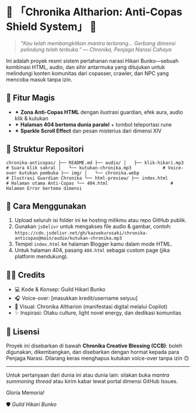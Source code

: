 # 🌌 「Chronika Altharion: Anti-Copas Shield System」 🌌

> *“Kau telah membangkitkan mantra terlarang... Gerbang dimensi pelindung telah terbuka.” — Chronika, Penjaga Narasi Cahaya*

Ini adalah proyek resmi sistem pertahanan narasi Hikari Bunko—sebuah kombinasi HTML, audio, dan sihir antarmuka yang ditujukan untuk melindungi konten komunitas dari copasser, crawler, dan NPC yang mencoba masuk tanpa izin.

## 🔸 Fitur Magis

- ✦ **Zona Anti-Copas HTML** dengan ilustrasi guardian, efek aura, audio klik & kutukan
- ✦ **Halaman 404 bertema dunia paralel** + tombol teleportasi rune
- ✦ **Sparkle Scroll Effect** dan pesan misterius dari dimensi XIV

## 📂 Struktur Repositori
`
chronika-anticopas/
├── README.md
├── audio/
│   ├── klik-hikari.mp3                  # Suara klik sakral
│   └── kutukan-chronika.mp3            # Voice-over kutukan pembuka
├── img/
│   └── chronika.webp                   # Ilustrasi Guardian Chronika
└── html-preview/
    ├── index.html                      # Halaman utama Anti-Copas
    └── 404.html                        # Halaman Error bertema dimensi
`

## 🌠 Cara Menggunakan

1. Upload seluruh isi folder ini ke hosting milikmu atau repo GitHub publik.
2. Gunakan `jsDelivr` untuk mengakses file audio & gambar, contoh:
 `https://cdn.jsdelivr.net/gh/kazuekurosaki/chronika-anticopas@main/audio/kutukan-chronika.mp3`
3. Tempel `index.html` ke halaman Blogger kamu dalam mode HTML.
4. Untuk halaman 404, pasang `404.html` sebagai custom page (jika platform mendukung).

## 🧙‍♀️ Credits

- 💻 Kode & Konsep: Guild Hikari Bunko
- 🎧 Voice-over: [masukkan kredit/username seiyuu]
- 🎴 Visual: Chronika Altharion (manifestasi digital melalui Copilot)
- ✨ Inspirasi: Otaku culture, light novel energy, dan dedikasi komunitas

## 📜 Lisensi

Proyek ini disebarkan di bawah **Chronika Creative Blessing (CCB)**: boleh digunakan, dikembangkan, dan disebarkan dengan hormat kepada para Penjaga Narasi. Dilarang keras menghapus kutukan voice-over tanpa izin 🙃

---

Untuk pertanyaan dari dunia ini atau dunia lain: silakan buka _mantra summoning thread_ atau kirim kabar lewat portal dimensi GitHub Issues.

Gloria Memoria!

🛡️ *Guild Hikari Bunko*
